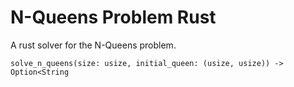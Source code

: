 # N-Queens Problem Rust

A rust solver for the N-Queens problem.

```
solve_n_queens(size: usize, initial_queen: (usize, usize)) -> Option<String
```
